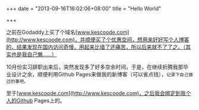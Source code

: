 +++
date = "2013-09-16T16:02:06+08:00"
title = "Hello World"

+++

之前在Godaddy上买了个域名[www.kescoode.com](http://www.kescoode.com)，并顺便买了个优惠空间，想用来好好写个人博客的，结果发现在国内访问奇慢，用起来比墙了还痛苦，所以后来就不了了之。（其实也是我自己懒……）

10月份实习辞职出来后，突然发现多了好多空余时间，于是，在继续折腾我那毕业设计之余，顺便利用Github Pages来做我的新博客（可以省点钱），`记录下自己做过的事吧。`

至于[www.kescoode.com](http://www.kescoode.com)，之后我会绑定到我个人的Github Pages上的。